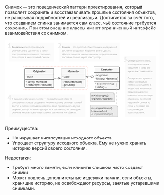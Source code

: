 Снимок — это поведенческий паттерн проектирования, который позволяет сохранять и восстанавливать прошлые состояния объектов, не раскрывая подробностей
их реализации. Достигается за счёт того, что созданием спинка занимается сам класс, чьё состояние требуется сохранить. При этом внешние классы имеют
ограниченный интерфейс взаимодействия со снимком.

![img.png](img.png)

Преимущества:
- Не нарушает инкапсуляции исходного объекта.
- Упрощает структуру исходного объекта. Ему не нужно хранить историю версий своего состояния.

Недостатки: 
- Требует много памяти, если клиенты слишком часто создают снимки
- Может повлечь дополнительные издержки памяти, если объекты, хранящие историю, не освобождают ресурсы, занятые устаревшими снимками.
